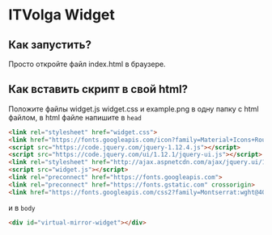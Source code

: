 # ITVolga Widget
## Как запустить?
Просто откройте файл index.html в браузере.
## Как вставить скрипт в свой html?
Положите файлы widget.js widget.css и example.png в одну папку с html файлом, в html файле напишите в `head`
```html
<link rel="stylesheet" href="widget.css">
<link href="https://fonts.googleapis.com/icon?family=Material+Icons+Round" rel="stylesheet">
<script src="https://code.jquery.com/jquery-1.12.4.js"></script>
<script src="https://code.jquery.com/ui/1.12.1/jquery-ui.js"></script>
<link rel="stylesheet" href="http://ajax.aspnetcdn.com/ajax/jquery.ui/1.10.3/themes/sunny/jquery-ui.css">
<script src="widget.js"></script>
<link rel="preconnect" href="https://fonts.googleapis.com">
<link rel="preconnect" href="https://fonts.gstatic.com" crossorigin>
<link href="https://fonts.googleapis.com/css2?family=Montserrat:wght@400;500;700&display=swap" rel="stylesheet"> 
```
и в `body`
```html
<div id="virtual-mirror-widget"></div>
```

